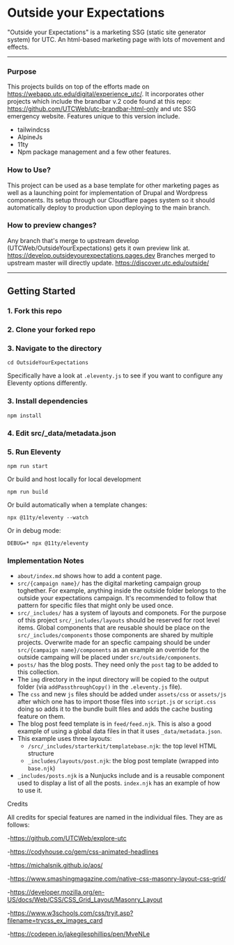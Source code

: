 # Outside your Expectations

"Outside your Expectations" is a marketing SSG (static site generator system) for UTC. An html-based marketing page with lots of movement and effects.

*******

### Purpose

This projects builds on top of the efforts made on <https://webapp.utc.edu/digital/experience_utc/>. It incorporates other projects which include the brandbar v.2 code found at this repo: <https://github.com/UTCWeb/utc-brandbar-html-only> and utc SSG emergency website.
Features unique to this version include.

- tailwindcss
- AlpineJs
- 11ty
- Npm package management and a few other features.

### How to Use?

This project can be used as a base template for other marketing pages as well as a launching point for implementation of Drupal and Wordpress components.
Its setup through our Cloudflare pages system so it should automatically deploy to production upon deploying to the main branch.

### How to preview changes?

Any branch that's merge to upstream develop (UTCWeb/OutsideYourExpectations) gets it own preview link at.
https://develop.outsideyourexpectations.pages.dev
Branches merged to upstream master will directly update.
https://discover.utc.edu/outside/

*******

## Getting Started

### 1. Fork this repo

### 2. Clone your forked repo

### 3. Navigate to the directory

```
cd OutsideYourExpectations
```

Specifically have a look at `.eleventy.js` to see if you want to configure any Eleventy options differently.

### 3. Install dependencies

```
npm install
```

### 4. Edit src/\_data/metadata.json

### 5. Run Eleventy

```
npm run start
```

Or build and host locally for local development

```
npm run build
```

Or build automatically when a template changes:

```
npx @11ty/eleventy --watch
```

Or in debug mode:

```
DEBUG=* npx @11ty/eleventy
```

### Implementation Notes

- `about/index.md` shows how to add a content page.
- `src/{campaign name}/` has the digital marketing campaign group toghether. For example, anything inside the outside folder belongs to the outside your expectations campaign. It's recommended to follow that pattern for specific files that might only be used once.
- `src/_includes/` has a system of layouts and componets. For the purpose of this project `src/_includes/layouts` should be reserved for root level items. Global components that are reusable should be place on the `src/_includes/components` those components are shared by multiple projects. Overwrite made for an specfic campaing should be under `src/{campaign name}/components` as an example an override for the outside campaing will be placed under `src/outside/components`.
- `posts/` has the blog posts. They need only the `post` tag to be added to this collection.
- The `img` directory in the input directory will be copied to the output folder (via `addPassthroughCopy()` in the `.eleventy.js` file).
- The `css` and new `js` files should be added under `assets/css` or `assets/js` after which one has to import those files into `script.js` or `script.css` doing so adds it to the bundle built files and adds the cache busting feature on them.
- The blog post feed template is in `feed/feed.njk`. This is also a good example of using a global data files in that it uses `_data/metadata.json`.
- This example uses three layouts:
  - `/src/_includes/starterkit/templatebase.njk`: the top level HTML structure
  - `_includes/layouts/post.njk`: the blog post template (wrapped into `base.njk`)
- `_includes/posts.njk` is a Nunjucks include and is a reusable component used to display a list of all the posts. `index.njk` has an example of how to use it.

Credits

All credits for special features are named in the individual files. They are as follows:

-<https://github.com/UTCWeb/explore-utc>

-<https://codyhouse.co/gem/css-animated-headlines>

-<https://michalsnik.github.io/aos/>

-<https://www.smashingmagazine.com/native-css-masonry-layout-css-grid/>

-<https://developer.mozilla.org/en-US/docs/Web/CSS/CSS_Grid_Layout/Masonry_Layout>

-<https://www.w3schools.com/css/tryit.asp?filename=trycss_ex_images_card>

-<https://codepen.io/jakegilesphillips/pen/MveNLe>
